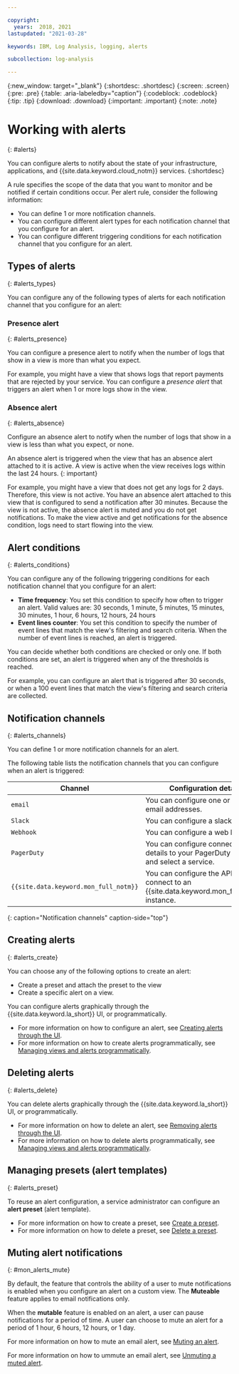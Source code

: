 ```yaml
---

copyright:
  years:  2018, 2021
lastupdated: "2021-03-28"

keywords: IBM, Log Analysis, logging, alerts

subcollection: log-analysis

---
```


{:new_window: target="_blank"}
{:shortdesc: .shortdesc}
{:screen: .screen}
{:pre: .pre}
{:table: .aria-labeledby="caption"}
{:codeblock: .codeblock}
{:tip: .tip}
{:download: .download}
{:important: .important}
{:note: .note}

 
# Working with alerts
{: #alerts}

You can configure alerts to notify about the state of your infrastructure, applications, and {{site.data.keyword.cloud_notm}} services. 
{:shortdesc}

A rule specifies the scope of the data that you want to monitor and be notified if certain conditions occur. Per alert rule, consider the following information:
- You can define 1 or more notification channels. 
- You can configure different alert types for each notification channel that you configure for an alert.
- You can configure different triggering conditions for each notification channel that you configure for an alert.
 

## Types of alerts
{: #alerts_types}

You can configure any of the following types of alerts for each notification channel that you configure for an alert:

### Presence alert
{: #alerts_presence}

You can configure a presence alert to notify when the number of logs that show in a view is more than what you expect. 

For example, you might have a view that shows logs that report payments that are rejected by your service. You can configure a *presence alert* that triggers an alert when 1 or more logs show in the view.


### Absence alert
{: #alerts_absence}

Configure an absence alert to notify when the number of logs that show in a view is less than what you expect, or none. 

An absence alert is triggered when the view that has an absence alert attached to it is active. A view is active when the view receives logs within the last 24 hours.
{: important}

For example, you might have a view that does not get any logs for 2 days. Therefore, this view is not active. You have an absence alert attached to this view that is configured to send a notification after 30 minutes. Because the view is not active, the absence alert is muted and you do not get notifications. To make the view active and get notifications for the absence condition, logs need to start flowing into the view. 


## Alert conditions
{: #alerts_conditions}

You can configure any of the following triggering conditions for each notification channel that you configure for an alert:

* **Time frequency**: You set this condition to specify how often to trigger an alert. Valid values are: 30 seconds, 1 minute, 5 minutes, 15 minutes, 30 minutes, 1 hour, 6 hours, 12 hours, 24 hours
* **Event lines counter**: You set this condition to specify the number of event lines that match the view's filtering and search criteria. When the number of event lines is reached, an alert is triggered.

You can decide whether both conditions are checked or only one. If both conditions are set, an alert is triggered when any of the thresholds is reached. 

For example, you can configure an alert that is triggered after 30 seconds, or when a 100 event lines that match the view's filtering and search criteria are collected.


## Notification channels
{: #alerts_channels}

You can define 1 or more notification channels for an alert.

The following table lists the notification channels that you can configure when an alert is triggered:

| Channel           | Configuration details | 
|-------------------|-----------------------|
| `email`             | You can configure one or more email addresses.  | 
| `Slack`             | You can configure a slack channel. |
| `Webhook`           | You can configure a web hook URL. |
| `PagerDuty`         | You can configure connection details to your PagerDuty system, and select a service.|
| `{{site.data.keyword.mon_full_notm}}`         | You can configure the API key to connect to an {{site.data.keyword.mon_full_notm}} instance. |
{: caption="Notification channels" caption-side="top"} 


## Creating alerts
{: #alerts_create}

You can choose any of the following options to create an alert:
- Create a preset and attach the preset to the view
- Create a specific alert on a view.

You can configure alerts graphically through the {{site.data.keyword.la_short}} UI, or programmatically.
- For more information on how to configure an alert, see [Creating alerts through the UI](/docs/log-analysis?topic=log-analysis-create_alert_ui).
- For more information on how to create alerts programmatically, see [Managing views and alerts programmatically](/docs/log-analysis?topic=log-analysis-config_api).


## Deleting alerts
{: #alerts_delete}

You can delete alerts graphically through the {{site.data.keyword.la_short}} UI, or programmatically.
- For more information on how to delete an alert, see [Removing alerts through the UI](/docs/log-analysis?topic=log-analysis-remove_alert_ui).
- For more information on how to delete alerts programmatically, see [Managing views and alerts programmatically](/docs/log-analysis?topic=log-analysis-config_api#config_api-create-view-alert).


## Managing presets (alert templates)
{: #alerts_preset}

To reuse an alert configuration, a service administrator can configure an **alert preset** (alert template).
- For more information on how to create a preset, see [Create a preset](/docs/log-analysis?topic=log-analysis-preset_ui#preset_ui_create).
- For more information on how to delete a preset, see [Delete a preset](/docs/log-analysis?topic=log-analysis-preset_ui#preset_ui_delete).


## Muting alert notifications
{: #mon_alerts_mute}

By default, the feature that controls the ability of a user to mute notifications is enabled when you configure an alert on a custom view. The **Muteable** feature applies to email notifications only.

When the **mutable** feature is enabled on an alert, a user can pause notifications for a period of time. A user can choose to mute an alert for a period of 1 hour, 6 hours, 12 hours, or 1 day. 

For more information on how to mute an email alert, see [Muting an alert](docs/log-analysis?topic=log-analysis-email#email_mute).

For more information on how to ummute an email alert, see [Unmuting a muted alert](docs/log-analysis?topic=log-analysis-email#email_unmute).



